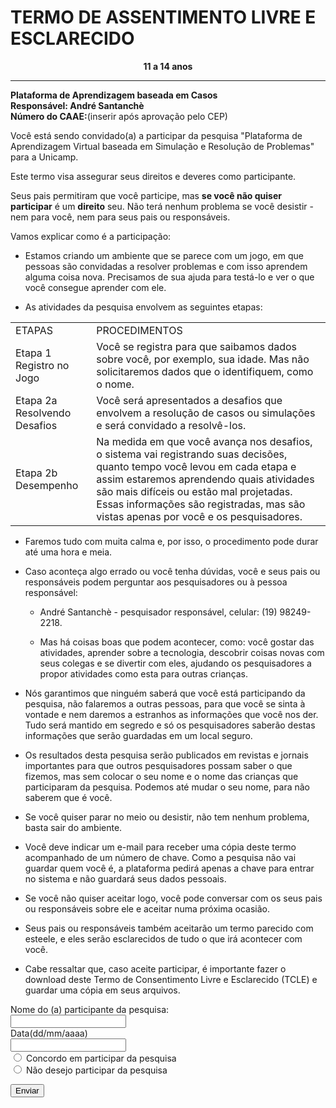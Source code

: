 # TERMO DE ASSENTIMENTO LIVRE E ESCLARECIDO


<p align="center">
	<b>11 a 14 anos</b> <br> <hr>
	<b>Plataforma de Aprendizagem baseada em Casos</b> <br>
	<b>Responsável: André Santanchè</b> <br>
	<b>Número do CAAE:</b>(inserir após aprovação pelo CEP) <br>
</p>

Você está sendo convidado(a) a participar da pesquisa "Plataforma de Aprendizagem Virtual baseada em Simulação e Resolução de Problemas" para a Unicamp.

Este termo visa assegurar seus direitos e deveres como participante.

Seus pais permitiram que você participe, mas **se você não quiser participar** é um **direito** seu. Não terá nenhum problema se você desistir -  nem para você, nem para seus pais ou responsáveis.

Vamos explicar como é a participação:

* Estamos criando um ambiente que se parece com um jogo, em que pessoas são convidadas a resolver problemas e com isso aprendem alguma coisa nova. Precisamos de sua ajuda para testá-lo e ver o que você consegue aprender com ele.

* As atividades da pesquisa envolvem as seguintes etapas:

<table>
  <tr>
    <td>ETAPAS</td>
    <td>PROCEDIMENTOS</td>
  </tr>
  <tr>
    <td>Etapa 1 Registro no Jogo</td>
    <td>Você se registra para que saibamos dados sobre você, por exemplo, sua idade. Mas não solicitaremos dados que o identifiquem, como o nome.</td>
  </tr>
  <tr>
    <td>Etapa 2a Resolvendo Desafios</td>
    <td>Você será apresentados a desafios que envolvem a resolução de casos ou simulações e será convidado a resolvê-los.</td>
  </tr>
  <tr>
    <td>Etapa 2b Desempenho</td>
    <td>Na medida em que você avança nos desafios, o sistema vai registrando suas decisões, quanto tempo você levou em cada etapa e assim estaremos aprendendo quais atividades são mais difíceis ou estão mal projetadas. Essas informações são registradas, mas são vistas apenas por você e os pesquisadores.</td>
  </tr>
</table>


* Faremos tudo com muita calma e, por isso, o procedimento pode durar até uma hora e meia.

* Caso aconteça algo errado ou você tenha dúvidas, você e seus pais ou responsáveis podem perguntar aos pesquisadores ou à pessoa responsável:

    * André Santanchè - pesquisador responsável, celular: (19) 98249-2218.

    * Mas há coisas boas que podem acontecer, como: você gostar das atividades, aprender sobre a tecnologia, descobrir coisas novas com seus colegas e se divertir com eles, ajudando os pesquisadores a propor  atividades como esta para outras crianças.

* Nós garantimos que ninguém saberá que você está participando da pesquisa, não falaremos a outras pessoas, para que você se sinta à vontade e nem daremos a estranhos as informações que você nos der. Tudo será mantido em segredo e só os pesquisadores saberão destas informações que serão guardadas em um local seguro.

* Os resultados desta pesquisa serão publicados em revistas e jornais importantes para que outros pesquisadores possam saber o que fizemos, mas sem colocar o seu nome e o nome das crianças que participaram da pesquisa. Podemos até mudar o seu nome, para não saberem que é você.

* Se você quiser parar no meio ou desistir, não tem nenhum problema, basta sair do ambiente.

* Você deve indicar um e-mail para receber uma cópia deste termo acompanhado de um número de chave. Como a pesquisa não vai guardar quem você é, a plataforma pedirá apenas a chave para entrar no sistema e não guardará seus dados pessoais.

* Se você não quiser aceitar logo, você pode conversar com os seus pais ou responsáveis sobre ele e aceitar numa próxima ocasião.

* Seus pais ou responsáveis também aceitarão um termo parecido com esteele, e eles serão esclarecidos de tudo o que irá acontecer com você.

* Cabe ressaltar que, caso aceite participar, é importante fazer o download deste Termo de Consentimento Livre e Esclarecido (TCLE) e guardar uma cópia em seus arquivos.


	
<form>
  <label for="fname">Nome do (a) participante da pesquisa:</label><br>
  <input type="text" id="fname" name="fname"><br>
  <label for="fname">Data(dd/mm/aaaa)</label><br>
  <input type="text" id="fname" name="fname"><br>
  <input type="radio" id="agree" name="fav_language" value="agree">
  <label for="agree">Concordo em participar da pesquisa</label><br>
  <input type="radio" id="desagree" name="fav_language" value="desagree">
  <label for="desagree">Não desejo participar da pesquisa</label><br>
</form>

<button type="button" onclick="alert('Hello world!')">Enviar</button>
